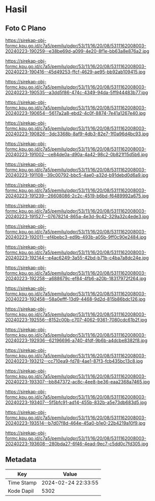# Hasil

## Foto C Plano

https://sirekap-obj-formc.kpu.go.id/c7a5/pemilu/pdpr/53/11/16/20/08/5311162008003-20240223-190259--e38be69d-a099-4e20-8f1e-bb63a8e876a2.jpg

https://sirekap-obj-formc.kpu.go.id/c7a5/pemilu/pdpr/53/11/16/20/08/5311162008003-20240223-190416--45d49253-ffcf-4629-ae95-bb92ab109415.jpg

https://sirekap-obj-formc.kpu.go.id/c7a5/pemilu/pdpr/53/11/16/20/08/5311162008003-20240223-190535--a3dd5f86-474c-4349-94da-5ff944483b77.jpg

https://sirekap-obj-formc.kpu.go.id/c7a5/pemilu/pdpr/53/11/16/20/08/5311162008003-20240223-190654--5617a2a8-ebd2-4c0f-8874-7e41a1267e40.jpg

https://sirekap-obj-formc.kpu.go.id/c7a5/pemilu/pdpr/53/11/16/20/08/5311162008003-20240223-190826--3dc3368b-8af9-4db3-82e7-1f0a96d4bc93.jpg

https://sirekap-obj-formc.kpu.go.id/c7a5/pemilu/pdpr/53/11/16/20/08/5311162008003-20240223-191002--ce84de0a-d90a-4a42-98c2-0b821f15d5b6.jpg

https://sirekap-obj-formc.kpu.go.id/c7a5/pemilu/pdpr/53/11/16/20/08/5311162008003-20240223-191108--39c00792-bbc5-4ae0-a32d-b91debd0d6a9.jpg

https://sirekap-obj-formc.kpu.go.id/c7a5/pemilu/pdpr/53/11/16/20/08/5311162008003-20240223-191239--26608086-2c2c-4519-b6bd-f6489992a675.jpg

https://sirekap-obj-formc.kpu.go.id/c7a5/pemilu/pdpr/53/11/16/20/08/5311162008003-20240223-191527--07678214-865a-4e3d-9c42-329a32c4ede3.jpg

https://sirekap-obj-formc.kpu.go.id/c7a5/pemilu/pdpr/53/11/16/20/08/5311162008003-20240223-192011--ef4bebc3-ed9b-493b-a05b-9ff0c90e2484.jpg

https://sirekap-obj-formc.kpu.go.id/c7a5/pemilu/pdpr/53/11/16/20/08/5311162008003-20240223-192144--e4ac6249-3a55-42bd-b71b-c4ba7a8dc24e.jpg

https://sirekap-obj-formc.kpu.go.id/c7a5/pemilu/pdpr/53/11/16/20/08/5311162008003-20240223-192258--a688679c-ef84-4fb6-a20b-18317972f264.jpg

https://sirekap-obj-formc.kpu.go.id/c7a5/pemilu/pdpr/53/11/16/20/08/5311162008003-20240223-192458--58a0efff-13d9-4468-9d2d-815b86bdc126.jpg

https://sirekap-obj-formc.kpu.go.id/c7a5/pemilu/pdpr/53/11/16/20/08/5311162008003-20240223-192556--8152c00b-c707-4062-9361-7080cdc61b2f.jpg

https://sirekap-obj-formc.kpu.go.id/c7a5/pemilu/pdpr/53/11/16/20/08/5311162008003-20240223-192936--62196696-a740-4fdf-9b6b-a4dcbe8382f8.jpg

https://sirekap-obj-formc.kpu.go.id/c7a5/pemilu/pdpr/53/11/16/20/08/5311162008003-20240223-193212--cc710ea9-fd78-4ae1-87f3-fcb435bc13c8.jpg

https://sirekap-obj-formc.kpu.go.id/c7a5/pemilu/pdpr/53/11/16/20/08/5311162008003-20240223-193307--bb847372-ac8c-4ee8-be36-eaa2368a7465.jpg

https://sirekap-obj-formc.kpu.go.id/c7a5/pemilu/pdpr/53/11/16/20/08/5311162008003-20240223-193407--5f5bfc91-ad14-455b-832b-a5e73db683d5.jpg

https://sirekap-obj-formc.kpu.go.id/c7a5/pemilu/pdpr/53/11/16/20/08/5311162008003-20240223-193514--b7d07f8d-464e-45a0-b1e0-22b4219a10f9.jpg

https://sirekap-obj-formc.kpu.go.id/c7a5/pemilu/pdpr/53/11/16/20/08/5311162008003-20240223-193608--280bda27-6f46-4ead-9ec7-c5dd0c7fd305.jpg


## Metadata

| Key        | Value               |
| ---------- | ------------------- |
| Time Stamp | 2024-02-24 22:33:55 |
| Kode Dapil | 5302                |



